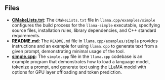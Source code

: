 
## Files
- **[CMakeLists.txt](simple/CMakeLists.txt.driver.md)**: The `CMakeLists.txt` file in `llama.cpp/examples/simple` configures the build process for the `llama-simple` executable, specifying source files, installation rules, library dependencies, and C++ standard requirements.
- **[README.md](simple/README.md.driver.md)**: The `README.md` file in `llama.cpp/examples/simple` provides instructions and an example for using `llama.cpp` to generate text from a given prompt, demonstrating minimal usage of the tool.
- **[simple.cpp](simple/simple.cpp.driver.md)**: The `simple.cpp` file in the `llama.cpp` codebase is an example program that demonstrates how to load a language model, tokenize a prompt, and generate text using the LLaMA model with options for GPU layer offloading and token prediction.
